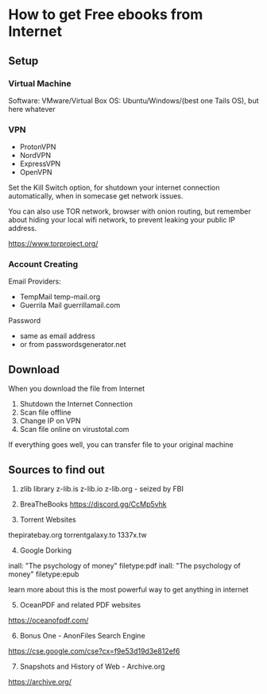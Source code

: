 # How to get Free ebooks from Internet

## Setup
 
### Virtual Machine
Software: VMware/Virtual Box
OS: Ubuntu/Windows/(best one Tails OS), but here whatever
 
### VPN
- ProtonVPN
- NordVPN
- ExpressVPN
- OpenVPN
 
Set the Kill Switch option, for shutdown your internet connection automatically, when in somecase get network issues.

You can also use TOR network, browser with onion routing, but remember about hiding your local wifi network, to prevent leaking your public IP address.

https://www.torproject.org/

### Account Creating
 
Email Providers:
- TempMail
temp-mail.org
- Guerrila Mail
guerrillamail.com
 
Password
- same as email address
- or from passwordsgenerator.net
 
## Download
When you download the file from Internet
 
1) Shutdown the Internet Connection
2) Scan file offline
3) Change IP on VPN
4) Scan file online on virustotal.com
 
If everything goes well, you can transfer file to your original machine
 
## Sources to find out

1) zlib library
z-lib.is
z-lib.io
z-lib.org - seized by FBI

2) BreaTheBooks
https://discord.gg/CcMp5vhk
 
3) Torrent Websites
 
thepiratebay.org
torrentgalaxy.to
1337x.tw
 
4) Google Dorking
 
inall: "The psychology of money" filetype:pdf
inall: "The psychology of money" filetype:epub
 
learn more about this is the most powerful way to get anything in internet
 
5) OceanPDF and related PDF websites

https://oceanofpdf.com/

6) Bonus One - AnonFiles Search Engine

https://cse.google.com/cse?cx=f9e53d19d3e812ef6

7) Snapshots and History of Web - Archive.org 

https://archive.org/
